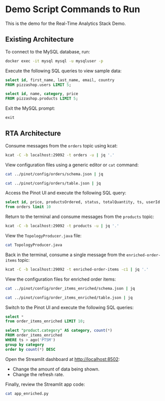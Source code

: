 # Demo Script Commands to Run

This is the demo for the Real-Time Analytics Stack Demo.

## Existing Architecture

To connect to the MySQL database, run:

```bash
docker exec -it mysql mysql -u mysqluser -p
```

Execute the following SQL queries to view sample data:

```sql
select id, first_name, last_name, email, country
FROM pizzashop.users LIMIT 5;
```

```sql
select id, name, category, price
FROM pizzashop.products LIMIT 5;
```

Exit the MySQL prompt:

```sql
exit
```

## RTA Architecture

Consume messages from the `orders` topic using kcat:

```bash
kcat -C -b localhost:29092 -t orders -u | jq '.'
```

View configuration files using a generic editor or `cat` command:

```bash
cat ../pinot/config/orders/schema.json | jq
```

```bash
cat ../pinot/config/orders/table.json | jq
```

Access the Pinot UI and execute the following SQL query:

```sql
select id, price, productsOrdered, status, totalQuantity, ts, userId
from orders limit 10
```

Return to the terminal and consume messages from the `products` topic:

```bash
kcat -C -b localhost:29092 -t products -u | jq '.'
```

View the `TopologyProducer.java` file:

```bash
cat TopologyProducer.java
```

Back in the terminal, consume a single message from the `enriched-order-items` topic:

```bash
kcat -C -b localhost:29092 -t enriched-order-items -c1 | jq '.'
```

View the configuration files for enriched order items:

```bash
cat ../pinot/config/order_items_enriched/schema.json | jq
```

```bash
cat ../pinot/config/order_items_enriched/table.json | jq
```

Switch to the Pinot UI and execute the following SQL queries:

```sql
select *
from order_items_enriched LIMIT 10;
```

```sql
select "product.category" AS category, count(*)
FROM order_items_enriched
WHERE ts > ago('PT5M')
group by category
order by count(*) DESC
```

Open the Streamlit dashboard at [http://localhost:8502](http://localhost:8502):

- Change the amount of data being shown.
- Change the refresh rate.

Finally, review the Streamlit app code:

```bash
cat app_enriched.py
```
